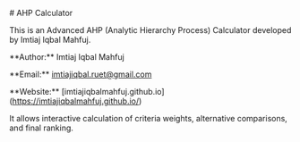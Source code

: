 \# AHP Calculator



This is an Advanced AHP (Analytic Hierarchy Process) Calculator developed by Imtiaj Iqbal Mahfuj.



\*\*Author:\*\* Imtiaj Iqbal Mahfuj  

\*\*Email:\*\* imtiajiqbal.ruet@gmail.com  

\*\*Website:\*\* \[imtiajiqbalmahfuj.github.io](https://imtiajiqbalmahfuj.github.io/)



It allows interactive calculation of criteria weights, alternative comparisons, and final ranking.



